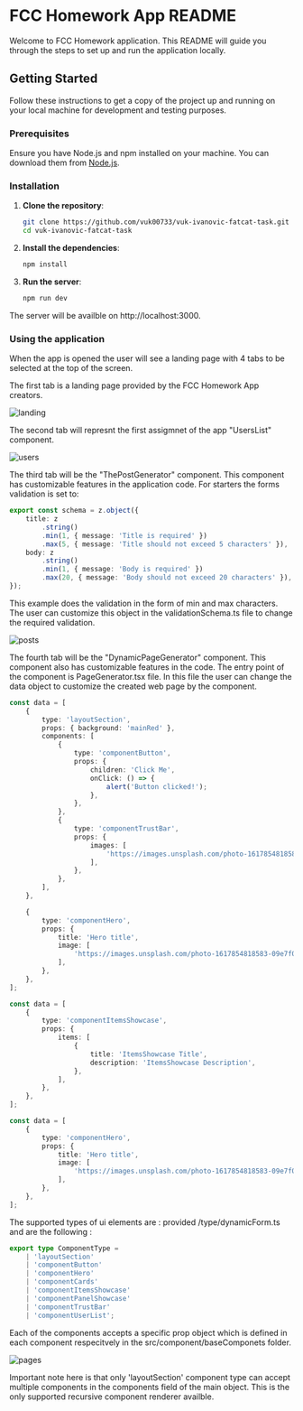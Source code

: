 # FCC Homework App README

Welcome to FCC Homework application. This README will guide you through the steps to set up and run the application locally.

## Getting Started

Follow these instructions to get a copy of the project up and running on your local machine for development and testing purposes.

### Prerequisites

Ensure you have Node.js and npm installed on your machine. You can download them from [Node.js](https://nodejs.org/).

### Installation

1. **Clone the repository**:

    ```sh
    git clone https://github.com/vuk00733/vuk-ivanovic-fatcat-task.git
    cd vuk-ivanovic-fatcat-task

    ```

2. **Install the dependencies**:

    ```sh
    npm install

    ```

3. **Run the server**:
    ```sh
    npm run dev
    ```

The server will be availble on http://localhost:3000.

### Using the application

When the app is opened the user will see a landing page with 4 tabs to be selected at the top of the screen.

The first tab is a landing page provided by the FCC Homework App creators.

![landing](https://github.com/vuk00733/fat-cat-coders/assets/60270183/6bb503a2-d703-4370-be4d-ce3b30fb5eba)

The second tab will represnt the first assigmnet of the app "UsersList" component.

![users](https://github.com/vuk00733/fat-cat-coders/assets/60270183/e265b103-14ce-4ed7-9407-370341c50e22)

The third tab will be the "ThePostGenerator" component. This component has customizable features in the application code. For starters the forms validation is set to:

```ts
export const schema = z.object({
    title: z
        .string()
        .min(1, { message: 'Title is required' })
        .max(5, { message: 'Title should not exceed 5 characters' }),
    body: z
        .string()
        .min(1, { message: 'Body is required' })
        .max(20, { message: 'Body should not exceed 20 characters' }),
});
```

This example does the validation in the form of min and max characters. The user can customize this object in the validationSchema.ts file to change the required validation.

![posts](https://github.com/vuk00733/fat-cat-coders/assets/60270183/cf78c511-25a2-46a3-aedf-43296c44c015)

The fourth tab will be the "DynamicPageGenerator" component. This component also has customizable features in the code. The entry point of the component is PageGenerator.tsx file. In this file the user can change the data object to customize the created web page by the component.

```ts
const data = [
    {
        type: 'layoutSection',
        props: { background: 'mainRed' },
        components: [
            {
                type: 'componentButton',
                props: {
                    children: 'Click Me',
                    onClick: () => {
                        alert('Button clicked!');
                    },
                },
            },
            {
                type: 'componentTrustBar',
                props: {
                    images: [
                        'https://images.unsplash.com/photo-1617854818583-09e7f077a156?q=80&w=2070&auto=format&fit=crop&ixlib=rb-4.0.3&ixid=M3wxMjA3fDB8MHxwaG90by1wYWdlfHx8fGVufDB8fHx8fA%3D%3D',
                    ],
                },
            },
        ],
    },

    {
        type: 'componentHero',
        props: {
            title: 'Hero title',
            image: [
                'https://images.unsplash.com/photo-1617854818583-09e7f077a156?q=80&w=2070&auto=format&fit=crop&ixlib=rb-4.0.3&ixid=M3wxMjA3fDB8MHxwaG90by1wYWdlfHx8fGVufDB8fHx8fA%3D%3D',
            ],
        },
    },
];

const data = [
    {
        type: 'componentItemsShowcase',
        props: {
            items: [
                {
                    title: 'ItemsShowcase Title',
                    description: 'ItemsShowcase Description',
                },
            ],
        },
    },
];

const data = [
    {
        type: 'componentHero',
        props: {
            title: 'Hero title',
            image: [
                'https://images.unsplash.com/photo-1617854818583-09e7f077a156?q=80&w=2070&auto=format&fit=crop&ixlib=rb-4.0.3&ixid=M3wxMjA3fDB8MHxwaG90by1wYWdlfHx8fGVufDB8fHx8fA%3D%3D',
            ],
        },
    },
];
```

The supported types of ui elements are : provided /type/dynamicForm.ts and are the following :

```ts
export type ComponentType =
    | 'layoutSection'
    | 'componentButton'
    | 'componentHero'
    | 'componentCards'
    | 'componentItemsShowcase'
    | 'componentPanelShowcase'
    | 'componentTrustBar'
    | 'componentUserList';
```

Each of the components accepts a specific prop object which is defined in each component respecitvely in the src/component/baseComponets folder.

![pages](https://github.com/vuk00733/fat-cat-coders/assets/60270183/d80a9a67-2ef4-4939-912c-b7161b03bc4c)

Important note here is that only 'layoutSection' component type can accept multiple components in the components field of the main object. This is the only supported recursive component renderer availble.
